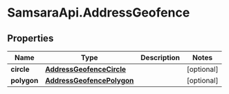 # SamsaraApi.AddressGeofence

## Properties
Name | Type | Description | Notes
------------ | ------------- | ------------- | -------------
**circle** | [**AddressGeofenceCircle**](AddressGeofenceCircle.md) |  | [optional] 
**polygon** | [**AddressGeofencePolygon**](AddressGeofencePolygon.md) |  | [optional] 


